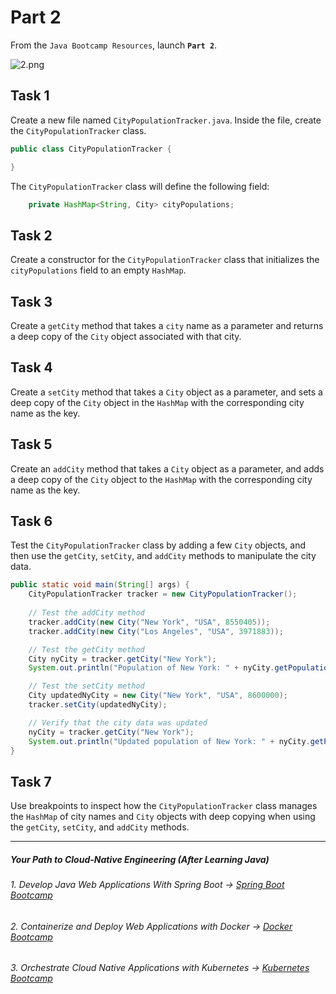 # Part 2

From the `Java Bootcamp Resources`, launch **`Part 2`**.

![2.png](https://img-c.udemycdn.com/redactor/raw/article_lecture/2025-01-03_22-16-59-2eac9b21641a48fbb0913b71d992d415.png)


## Task 1
Create a new file named `CityPopulationTracker.java`. Inside the file, create the `CityPopulationTracker` class.

```java
public class CityPopulationTracker {

}
```

The `CityPopulationTracker` class will define the following field:

```java
    private HashMap<String, City> cityPopulations;
```

## Task 2
Create a constructor for the `CityPopulationTracker` class that initializes the `cityPopulations` field to an empty `HashMap`.

## Task 3
Create a `getCity` method that takes a `city` name as a parameter and returns a deep copy of the `City` object associated with that city.

## Task 4
Create a `setCity` method that takes a `City` object as a parameter, and sets a deep copy of the `City` object in the `HashMap` with the corresponding city name as the key.

## Task 5
Create an `addCity` method that takes a `City` object as a parameter, and adds a deep copy of the `City` object to the `HashMap` with the corresponding city name as the key.

## Task 6
Test the `CityPopulationTracker` class by adding a few `City` objects, and then use the `getCity`, `setCity`, and `addCity` methods to manipulate the city data.

```java
public static void main(String[] args) {
    CityPopulationTracker tracker = new CityPopulationTracker();
    
    // Test the addCity method
    tracker.addCity(new City("New York", "USA", 8550405));
    tracker.addCity(new City("Los Angeles", "USA", 3971883));

    // Test the getCity method
    City nyCity = tracker.getCity("New York");
    System.out.println("Population of New York: " + nyCity.getPopulation());

    // Test the setCity method
    City updatedNyCity = new City("New York", "USA", 8600000);
    tracker.setCity(updatedNyCity);

    // Verify that the city data was updated
    nyCity = tracker.getCity("New York");
    System.out.println("Updated population of New York: " + nyCity.getPopulation());
}
```

## Task 7
Use breakpoints to inspect how the `CityPopulationTracker` class manages the `HashMap` of city names and `City` objects with deep copying when using the `getCity`, `setCity`, and `addCity` methods.


-----
##### Your Path to Cloud-Native Engineering (After Learning Java)
###### 1. Develop Java Web Applications With Spring Boot → [Spring Boot Bootcamp](https://www.udemy.com/course/the-complete-spring-boot-development-bootcamp/?couponCode=SPRING_BOOTCAMP)
###### 2. Containerize and Deploy Web Applications with Docker → [Docker Bootcamp](https://www.udemy.com/course/docker-bootcamp-conquer-docker-with-real-world-projects/?couponCode=DOCKER_BOOTCAMP)
###### 3. Orchestrate Cloud Native Applications with Kubernetes → [Kubernetes Bootcamp](https://kubernetestraining.io/)

